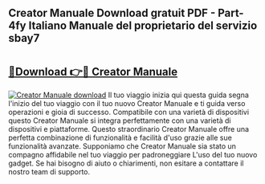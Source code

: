 ## Creator Manuale Download gratuit PDF - Part-4fy Italiano Manuale del proprietario del servizio sbay7

# <h2><a href="http://dfafz8.blite.top/?on=Creator+Manuale">🔗Download 👉🔴 Creator Manuale</a></h2>

[![Creator Manuale download](https://i.imgur.com/lujVjoI.png)](http://dfafz8.blite.top/?on=Creator+Manuale)
Il tuo viaggio inizia qui questa guida segna l'inizio del tuo viaggio con il tuo nuovo Creator Manuale e ti guida verso operazioni e gioia di successo. Compatibile con una varietà di dispositivi questo Creator Manuale si integra perfettamente con una varietà di dispositivi e piattaforme. Questo straordinario Creator Manuale offre una perfetta combinazione di funzionalità e facilità d'uso grazie alle sue funzionalità avanzate. Supponiamo che Creator Manuale sia stato un compagno affidabile nel tuo viaggio per padroneggiare L'uso del tuo nuovo gadget. Se hai bisogno di aiuto o chiarimenti, non esitare a contattare il nostro team di supporto.
